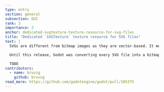 ```yaml
---
type: entry
section: general
subsection: GUI
rank: 3
importance: 2
anchor: dedicated-svgtexture-texture-resource-for-svg-files
title: "Dedicated `SVGTexture` texture resource for SVG files"
text: |
  SVGs are different from bitmap images as they are vector-based. It means that no matter how much you zoom, the shapes will never break down into discrete pixels.

  Until this release, Godot was converting every SVG file into a bitmap-based image. It is now possible to load SVG files (even dynamically) properly with the new `SVGTexture` resource.

  TODO
contributors:
  - name: bruvzg
    github: bruvzg
read_more: https://github.com/godotengine/godot/pull/105375
---
```

